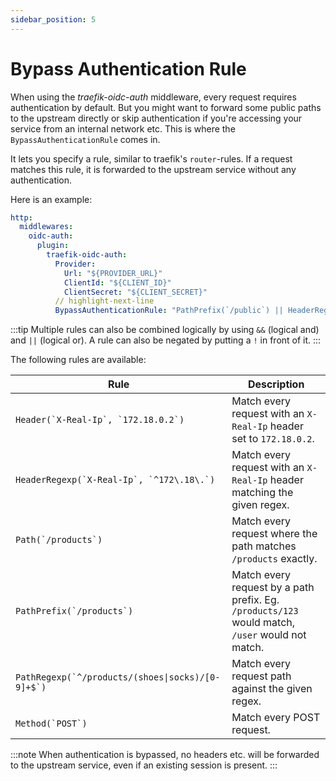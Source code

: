 ```yaml
---
sidebar_position: 5
---
```


# Bypass Authentication Rule

When using the *traefik-oidc-auth* middleware, every request requires authentication by default.
But you might want to forward some public paths to the upstream directly or skip authentication if you're accessing your service from an internal network etc. This is where the `BypassAuthenticationRule` comes in.

It lets you specify a rule, similar to traefik's `router`-rules. If a request matches this rule, it is forwarded to the upstream service without any authentication.

Here is an example:

```yml
http:
  middlewares:
    oidc-auth:
      plugin:
        traefik-oidc-auth:
          Provider:
            Url: "${PROVIDER_URL}"
            ClientId: "${CLIENT_ID}"
            ClientSecret: "${CLIENT_SECRET}"
          // highlight-next-line
          BypassAuthenticationRule: "PathPrefix(`/public`) || HeaderRegexp(`X-Real-Ip`, `^172\\.18\\.`)"
```

:::tip
Multiple rules can also be combined logically by using `&&` (logical and) and `||` (logical or). A rule can also be negated by putting a `!` in front of it.
:::

The following rules are available:

| Rule | Description |
|---|---|
| <code>Header(&#96;X-Real-Ip&#96;, &#96;172.18.0.2&#96;)</code> | Match every request with an `X-Real-Ip` header set to `172.18.0.2`. |
| <code>HeaderRegexp(&#96;X-Real-Ip&#96;, &#96;^172\\.18\\.&#96;)</code> | Match every request with an `X-Real-Ip` header matching the given regex. |
| <code>Path(&#96;/products&#96;)</code> | Match every request where the path matches `/products` exactly. |
| <code>PathPrefix(&#96;/products&#96;)</code> | Match every request by a path prefix. Eg. `/products/123` would match, `/user` would not match. |
| <code>PathRegexp(&#96;^/products/(shoes&#124;socks)/[0-9]+$&#96;)</code> | Match every request path against the given regex. |
| <code>Method(&#96;POST&#96;)</code> | Match every POST request. |

:::note
When authentication is bypassed, no headers etc. will be forwarded to the upstream service, even if an existing session is present.
:::
